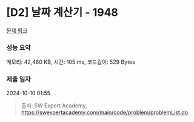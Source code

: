 # [D2] 날짜 계산기 - 1948 

[문제 링크](https://swexpertacademy.com/main/code/problem/problemDetail.do?contestProbId=AV5PnnU6AOsDFAUq) 

### 성능 요약

메모리: 42,460 KB, 시간: 105 ms, 코드길이: 529 Bytes

### 제출 일자

2024-10-10 01:55



> 출처: SW Expert Academy, https://swexpertacademy.com/main/code/problem/problemList.do